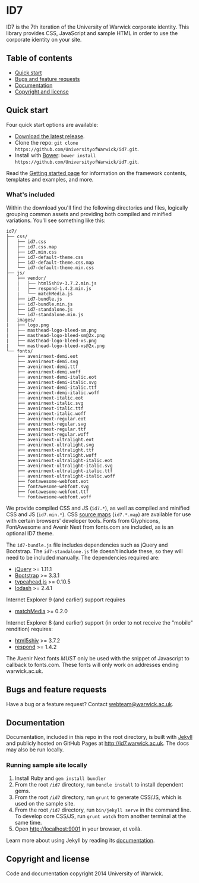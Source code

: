 # ID7

ID7 is the 7th iteration of the University of Warwick corporate identity. This library provides CSS, JavaScript and sample HTML in order to use the corporate identity on your site.

## Table of contents

- [Quick start](#quick-start)
- [Bugs and feature requests](#bugs-and-feature-requests)
- [Documentation](#documentation)
- [Copyright and license](#copyright-and-license)

## Quick start

Four quick start options are available:

- [Download the latest release](#).
- Clone the repo: `git clone https://github.com/UniversityofWarwick/id7.git`.
- Install with [Bower](http://bower.io): `bower install https://github.com/UniversityofWarwick/id7.git`.

Read the [Getting started page](#) for information on the framework contents, templates and examples, and more.

### What's included

Within the download you'll find the following directories and files, logically grouping common assets and providing both compiled and minified variations. You'll see something like this:

```
id7/
├── css/
│   ├── id7.css
│   ├── id7.css.map
│   ├── id7.min.css
│   ├── id7-default-theme.css
│   ├── id7-default-theme.css.map
│   └── id7-default-theme.min.css
├── js/
│   ├── vendor/
│   |   ├── html5shiv-3.7.2.min.js
│   |   ├── respond-1.4.2.min.js
│   |   └── matchMedia.js
│   ├── id7-bundle.js
│   ├── id7-bundle.min.js
│   ├── id7-standalone.js
│   └── id7-standalone.min.js
│   images/
|   ├── logo.png
|   ├── masthead-logo-bleed-sm.png
|   ├── masthead-logo-bleed-sm@2x.png
|   ├── masthead-logo-bleed-xs.png
|   └── masthead-logo-bleed-xs@2x.png
└── fonts/
    ├── avenirnext-demi.eot
    ├── avenirnext-demi.svg
    ├── avenirnext-demi.ttf
    ├── avenirnext-demi.woff
    ├── avenirnext-demi-italic.eot
    ├── avenirnext-demi-italic.svg
    ├── avenirnext-demi-italic.ttf
    ├── avenirnext-demi-italic.woff
    ├── avenirnext-italic.eot
    ├── avenirnext-italic.svg
    ├── avenirnext-italic.ttf
    ├── avenirnext-italic.woff
    ├── avenirnext-regular.eot
    ├── avenirnext-regular.svg
    ├── avenirnext-regular.ttf
    ├── avenirnext-regular.woff
    ├── avenirnext-ultralight.eot
    ├── avenirnext-ultralight.svg
    ├── avenirnext-ultralight.ttf
    ├── avenirnext-ultralight.woff
    ├── avenirnext-ultralight-italic.eot
    ├── avenirnext-ultralight-italic.svg
    ├── avenirnext-ultralight-italic.ttf
    ├── avenirnext-ultralight-italic.woff
    ├── fontawesome-webfont.eot
    ├── fontawesome-webfont.svg
    ├── fontawesome-webfont.ttf
    └── fontawesome-webfont.woff
```

We provide compiled CSS and JS (`id7.*`), as well as compiled and minified CSS and JS (`id7.min.*`). CSS [source maps](https://developers.google.com/chrome-developer-tools/docs/css-preprocessors) (`id7.*.map`) are available for use with certain browsers' developer tools. Fonts from Glyphicons, FontAwesome and Avenir Next from fonts.com are included, as is an optional ID7 theme.

The `id7-bundle.js` file includes dependencies such as jQuery and Bootstrap. The `id7-standalone.js` file doesn't include these, so they will need to be included manually. The dependencies required are:

- [jQuery](https://github.com/jquery/jquery) >= 1.11.1
- [Bootstrap](https://github.com/twbs/bootstrap) >= 3.3.1
- [typeahead.js](https://github.com/twitter/typeahead.js) >= 0.10.5
- [lodash](https://github.com/lodash/lodash) >= 2.4.1

Internet Explorer 9 (and earlier) support requires

- [matchMedia](https://github.com/paulirish/matchMedia.js) >= 0.2.0

Internet Explorer 8 (and earlier) support (in order to not receive the "mobile" rendition) requires:

- [html5shiv](https://github.com/aFarkas/html5shiv) >= 3.7.2
- [respond](https://github.com/scottjehl/Respond) >= 1.4.2

The Avenir Next fonts *MUST* only be used with the snippet of Javascript to callback to fonts.com. These fonts will only work on addresses ending warwick.ac.uk.

## Bugs and feature requests

Have a bug or a feature request? Contact <webteam@warwick.ac.uk>.

## Documentation

Documentation, included in this repo in the root directory, is built with [Jekyll](http://jekyllrb.com) and publicly hosted on GitHub Pages at <http://id7.warwick.ac.uk>. The docs may also be run locally.

### Running sample site locally

1. Install Ruby and `gem install bundler`
2. From the root `/id7` directory, run `bundle install` to install dependent gems.
3. From the root `/id7` directory, run `grunt` to generate CSS/JS, which is used on the sample site.
4. From the root `/id7` directory, run `bin/jekyll serve` in the command line. To develop core CSS/JS, run `grunt watch` from another terminal at the same time.
5. Open <http://localhost:9001> in your browser, et voilà.

Learn more about using Jekyll by reading its [documentation](http://jekyllrb.com/docs/home/).

## Copyright and license

Code and documentation copyright 2014 University of Warwick.